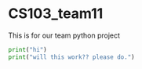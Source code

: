 # CS103_team11

This is for our team python project

```python
print("hi")
print("will this work?? please do.")
```
